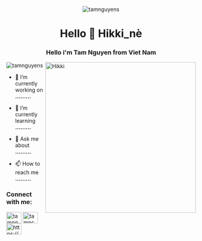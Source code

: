 <p align="center"> <img src="https://c.tenor.com/nGGespufhmMAAAAC/rikka-kawaii-af.gif" alt="tamnguyens" /> </p>
<h1 align="center">Hello 👋 Hikki_nè</h1>
<h3 align="center">Hello i'm Tam Nguyen from Viet Nam</h3>
<img align="right" alt="Hikki" width="400" src="https://i.pinimg.com/originals/3c/ba/24/3cba2490f731e80e4daedb3e1a95f297.gif">
<p align="left"> <img src="https://komarev.com/ghpvc/?username=tamnguyens&label=Profile%20views&color=0e75b6&style=flat" alt="tamnguyens" /> </p>

- 🔭 I’m currently working on **.........**

- 🌱 I’m currently learning   **.........**
- 💬 Ask me about **.........**
- 📫 How to reach me **.........**

<h3 align="left">Connect with me:</h3>
<p align="left">
<a href="https://twitter.com/tamnguy28327146" target="blank"><img align="center" src="https://raw.githubusercontent.com/rahuldkjain/github-profile-readme-generator/master/src/images/icons/Social/twitter.svg" alt="tamnguy28327146" height="30" width="40" /></a>
<a href="https://fb.com/tamnc29" target="blank"><img align="center" src="https://raw.githubusercontent.com/rahuldkjain/github-profile-readme-generator/master/src/images/icons/Social/facebook.svg" alt="tamnc29" height="30" width="40" /></a>
<a href="https://discord.gg/https://discord.gg/HKjZkkSU" target="blank"><img align="center" src="https://raw.githubusercontent.com/rahuldkjain/github-profile-readme-generator/master/src/images/icons/Social/discord.svg" alt="https://discord.gg/HKjZkkSU" height="30" width="40" /></a>
</p>
